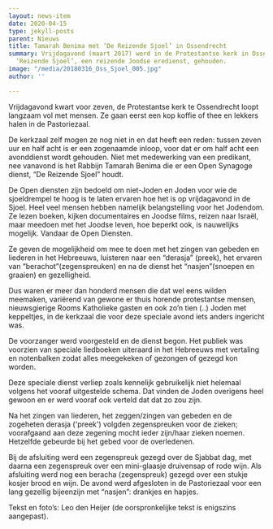 ```yaml
---
layout: news-item
date: 2020-04-15
type: jekyll-posts
parent: Nieuws
title: Tamarah Benima met ‘De Reizende Sjoel’ in Ossendrecht
summary: Vrijdagavond (maart 2017) werd in de Protestantse kerk in Ossendrecht een
  ‘Reizende Sjoel’, een reizende Joodse eredienst, gehouden.
image: "/media/20180316_Oss_Sjoel_005.jpg"
author: ''

---
```

Vrijdagavond kwart voor zeven, de Protestantse kerk te Ossendrecht loopt langzaam vol met mensen. Ze gaan eerst een kop koffie of thee en lekkers halen in de Pastoriezaal.

De kerkzaal zelf mogen ze nog niet in en dat heeft een reden: tussen zeven uur en half acht is er een zogenaamde inloop, voor dat er om half acht een avonddienst wordt gehouden. Niet met medewerking van een predikant, nee vanavond is het Rabbijn Tamarah Benima die er een Open Synagoge dienst, “De Reizende Sjoel” houdt.

De Open diensten zijn bedoeld om niet-Joden en Joden voor wie de sjoeldrempel te hoog is te laten ervaren hoe het is op vrijdagavond in de Sjoel. Heel veel mensen hebben namelijk belangstelling voor het Jodendom. Ze lezen boeken, kijken documentaires en Joodse films, reizen naar Israël, maar meedoen met het Joodse leven, hoe beperkt ook, is nauwelijks mogelijk. Vandaar de Open Diensten.

Ze geven de mogelijkheid om mee te doen met het zingen van gebeden en liederen in het Hebreeuws, luisteren naar een “derasja” (preek), het ervaren van “berachot”(zegenspreuken) en na de dienst het “nasjen”(snoepen en graaien) en gezelligheid.

Dus waren er meer dan honderd mensen die dat wel eens wilden meemaken, variërend van gewone er thuis horende protestantse mensen, nieuwsgierige Rooms Katholieke gasten en ook zo’n tien (..) Joden met keppeltjes, in de kerkzaal die voor deze speciale avond iets anders ingericht was.

De voorzanger werd voorgesteld en de dienst begon. Het publiek was voorzien van speciale liedboeken uiteraard in het Hebreeuws met vertaling en notenbalken zodat alles meegekeken of gezongen of gezegd kon worden.

Deze speciale dienst verliep zoals kennelijk gebruikelijk niet helemaal volgens het vooraf uitgestelde schema. Dat vinden de Joden overigens heel gewoon en er werd vooraf ook verteld dat dat zo zou zijn.

Na het zingen van liederen, het zeggen/zingen van gebeden en de zogeheten derasja ('preek') volgden  zegenspreuken voor de zieken;   voorafgaand aan deze zegening mocht ieder zijn/haar zieken noemen. Hetzelfde gebeurde bij het gebed voor de  overledenen.

Bij de afsluiting werd een zegenspreuk gezegd over de Sjabbat dag, met daarna een zegenspreuk over een mini-glaasje druivensap of rode wijn. Als afsluiting werd nog een beracha (zegenspreuk) gezegd over een stukje kosjer brood en wijn. De avond werd afgesloten in de Pastoriezaal voor een lang gezellig bijeenzijn met “nasjen”: drankjes en hapjes.

Tekst en foto’s: Leo den Heijer (de oorspronkelijke tekst is enigszins aangepast).